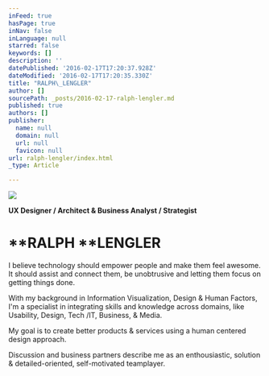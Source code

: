 ```yaml
---
inFeed: true
hasPage: true
inNav: false
inLanguage: null
starred: false
keywords: []
description: ''
datePublished: '2016-02-17T17:20:37.928Z'
dateModified: '2016-02-17T17:20:35.330Z'
title: "RALPH\_LENGLER"
author: []
sourcePath: _posts/2016-02-17-ralph-lengler.md
published: true
authors: []
publisher:
  name: null
  domain: null
  url: null
  favicon: null
url: ralph-lengler/index.html
_type: Article

---
```

![](https://the-grid-user-content.s3-us-west-2.amazonaws.com/6199f2f9-aae4-480d-82dd-68f527a022bc.jpg)

**UX Designer / Architect & Business Analyst / Strategist**

# **RALPH ****LENGLER**

I believe technology should empower people and make them feel awesome. It should assist and connect them, be unobtrusive and letting them focus on getting things done.

With my background in Information Visualization, Design & Human Factors, I'm a specialist in integrating skills and knowledge across domains, like Usability, Design, Tech /IT, Business, & Media.

My goal is to create better products & services using a human centered design approach.

Discussion and business partners describe me as an enthousiastic, solution & detailed-oriented, self-motivated teamplayer.